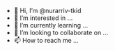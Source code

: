 - 👋 Hi, I’m @nurarriv-tkid
- 👀 I’m interested in ...
- 🌱 I’m currently learning ...
- 💞️ I’m looking to collaborate on ...
- 📫 How to reach me ...

<!---
nurarriv-tkid/nurarriv-tkid is a ✨ special ✨ repository because its `README.md` (this file) appears on your GitHub profile.
You can click the Preview link to take a look at your changes.
--->
